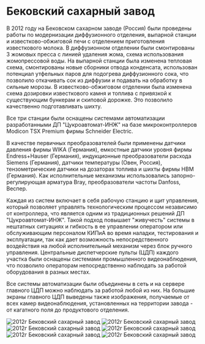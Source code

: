 # Бековский сахарный завод

В 2012 году на Бековском сахарном заводе (Россия) были проведены работы по модернизации диффузионного отделения, выпарной станции и известково-обжиговой печи с отделением приготовления известкового молока. В диффузионном отделении были смонтированы 3 жомовых пресса с линией удаления жома, схема использования жомопрессовой воды. На выпарной станции была изменена тепловая схема, смонтированы новые сборники отвода конденсата, использован потенциал утфельных паров для подогрева диффузионного сока, что позволило откачивать сок из диффузии и подавать на обработку в сильные морозы. В известково-обжиговом отделении была изменена схема дозировки известкового камня и топлива с привязкой к существующим бункерам и скиповой дорожке. Это позволило качественно подготавливать шихту.

Все три станции были оснащены системами автоматизации разработанными ДП "Цукроавтомат-ИНЖ" на базе микроконтроллеров Modicon TSX Premium фирмы Schneider Electric.

В качестве первичных преобразователей были применены датчики давления фирмы WIKA (Германия), емкостные датчики уровня фирмы Endress+Hauser (Германия), индукционные преобразователи расхода Siemens (Германия), датчики температуры (Овен, Россия), тензометрические датчики на дозаторах топлива и шихты фирмы HBM (Германия). Как исполнительные механизмы использовались запорно-регулирующая арматура Bray, преобразователи частоты Danfoss, Веспер.

Каждая из систем включает в себя рабочую станцию и щит управления, который позволяет управлять технологическим процессом независимо от контроллера, что является одним из традиционных решений ДП "Цукроавтомат-ИНЖ". Такой подход повышает "живучесть" системы в нештатных ситуациях и гибкость в ее управлении оператором или обслуживающим персоналом КИПиА во время наладки, тестирования и эксплуатации, так как дает возможность непосредственного воздействия на любой исполнительный механизм через блок ручного управления. Центральные диспетчерские пульты (ЦДП) каждого участка были оснащены системами промышленного видеонаблюдения, что позволило операторам непосредственно наблюдать за работой оборудования в разных местах.

Все системы автоматизации были объединены в сеть и на сервере главного ЦДП можно наблюдать за работой любой из них. На большие экраны главного ЦДП выведены также изображения, получаемые от всех камер видеонаблюдения, установленных на территории завода - от кагатного поля до продуктового отделения.

![2012г Бековский сахарный завод](/img/works/2012/bekov1.jpg)
![2012г Бековский сахарный завод](/img/works/2012/bekov2.jpg)
![2012г Бековский сахарный завод](/img/works/2012/bekov3.jpg)
![2012г Бековский сахарный завод](/img/works/2012/bekov4.jpg)
![2012г Бековский сахарный завод](/img/works/2012/bekov5.jpg)
![2012г Бековский сахарный завод](/img/works/2012/bekov6.jpg)